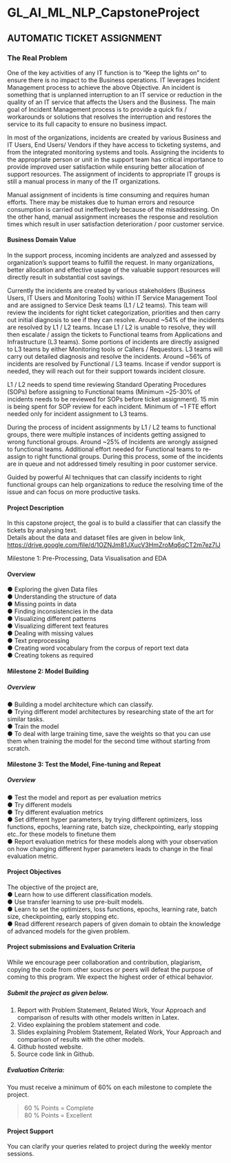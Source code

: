 # GL_AI_ML_NLP_CapstoneProject

## AUTOMATIC TICKET ASSIGNMENT       

### The Real Problem 
 
One of the key activities of any IT function is to “Keep the lights on” to ensure there is no impact to the Business operations. IT leverages Incident Management process to achieve the above Objective. An incident is something that is unplanned interruption to an IT service or reduction in the quality of an IT service that affects the Users and the Business. The main goal of Incident Management process is to provide a quick fix / workarounds or solutions that resolves the interruption and restores the service to its full capacity to ensure no business impact.  

In most of the organizations, incidents are created by various Business and IT Users, End Users/ Vendors if they have access to ticketing systems, and from the integrated monitoring systems and tools. Assigning the incidents to the appropriate person or unit in the support team has critical importance to provide improved user satisfaction while ensuring better allocation of support resources. The assignment of incidents to appropriate IT groups is still a manual process in many of the IT organizations.  

Manual assignment of incidents is time consuming and requires human efforts. There may be mistakes due to human errors and resource consumption is carried out ineffectively because of the misaddressing. On the other hand, manual assignment increases the response and resolution times which result in user satisfaction deterioration / poor customer service. 
 
#### Business Domain Value
 
In the support process, incoming incidents are analyzed and assessed by organization’s support teams to fulfill the request. In many organizations, better allocation and effective usage of the valuable support resources will directly result in substantial cost savings.  

Currently the incidents are created by various stakeholders (Business Users, IT Users and Monitoring Tools) within IT Service Management Tool and are assigned to Service Desk teams (L1 / L2 teams). This team will review the incidents for right ticket categorization, priorities and then carry out initial diagnosis to see if they can resolve. Around ~54% of the incidents are resolved by L1 / L2 teams. Incase L1 / L2 is unable to resolve, they will then escalate / assign the tickets to Functional teams from Applications and Infrastructure (L3 teams). Some portions of incidents are directly assigned to L3 teams by either Monitoring tools or Callers / Requestors. L3 teams will carry out detailed diagnosis and resolve the incidents. Around ~56% 
of incidents are resolved by Functional / L3 teams. Incase if vendor support is needed, they will reach out for their support towards incident closure.  

L1 / L2 needs to spend time reviewing Standard Operating Procedures (SOPs) before assigning to Functional teams (Minimum ~25-30% of incidents needs to be reviewed for SOPs before ticket assignment). 15 min is being spent for SOP review for each incident. Minimum of ~1 FTE effort needed only for incident assignment to L3 teams.  

During the process of incident assignments by L1 / L2 teams to functional groups, there were multiple instances of incidents getting assigned to wrong functional groups. Around ~25% of Incidents are wrongly assigned to functional teams. Additional effort needed for Functional teams to re-assign to right functional groups. During this process, some of the incidents are in queue and not addressed timely resulting in poor customer service.  

Guided by powerful AI techniques that can classify incidents to right functional groups can help organizations to reduce the resolving time of the issue and can focus on more productive tasks. 
 
#### Project Description 
 
In this capstone project, the goal is to build a classifier that can classify the tickets by analysing text.  
Details about the data and dataset files are given in below link, https://drive.google.com/file/d/1OZNJm81JXucV3HmZroMq6qCT2m7ez7IJ 
 
Milestone 1: Pre-Processing, Data Visualisation and EDA  
 
#### Overview 
 
● Exploring the given Data files  
● Understanding the structure of data  
● Missing points in data  
● Finding inconsistencies in the data  
● Visualizing different patterns  
● Visualizing different text features  
● Dealing with missing values  
● Text preprocessing  
● Creating word vocabulary from the corpus of report text data  
● Creating tokens as required  
 
 
#### Milestone 2: Model Building 
 
##### Overview 
 
● Building a model architecture which can classify.  
● Trying different model architectures by researching state of the art for similar tasks.  
● Train the model  
● To deal with large training time, save the weights so that you can use them when training the model for the second time without starting from scratch. 
 
#### Milestone 3:  Test the Model, Fine-tuning and Repeat 
 
##### Overview 
● Test the model and report as per evaluation metrics  
● Try different models  
● Try different evaluation metrics  
● Set different hyper parameters, by trying different optimizers, loss functions, epochs, learning rate, batch size, checkpointing, early stopping etc..for these models to finetune them  
● Report evaluation metrics for these models along with your observation on how changing different hyper parameters leads to change in the final evaluation metric. 
 
 
#### Project Objectives 
 
The objective of the project are,  
● Learn how to use different classification models.  
● Use transfer learning  to use pre-built models.  
● Learn to set the optimizers, loss functions, epochs, learning rate, batch size, checkpointing, early stopping etc.  
● Read different research papers of given domain to obtain the knowledge of advanced models for the given problem. 
 
#### Project submissions and Evaluation Criteria 
 
While we encourage peer collaboration and contribution, plagiarism, copying the code from other sources or peers will defeat the purpose of coming to this program. We expect the highest order of ethical behavior.  
 
##### Submit the project as given below.    
1. Report with Problem Statement, Related Work, Your Approach and comparison of results with other models written in Latex.  
2. Video explaining the problem statement and code.  
3. Slides explaining Problem Statement, Related Work, Your Approach and comparison of results with the other models.  
4. Github hosted website.  
5. Source code link in Github. 
 
 
##### Evaluation Criteria: 
You must receive a minimum of 60% on each milestone to complete the project.  
>60 % Points = Complete  
>80 % Points = Excellent 
 
#### Project Support  
 
You can clarify your queries related to project during the weekly mentor sessions. 
